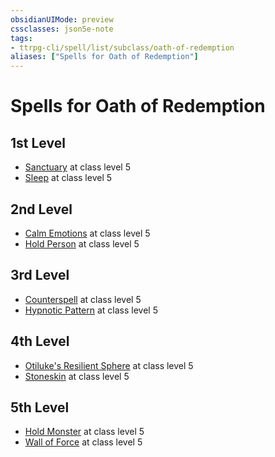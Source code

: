 ```yaml
---
obsidianUIMode: preview
cssclasses: json5e-note
tags:
- ttrpg-cli/spell/list/subclass/oath-of-redemption
aliases: ["Spells for Oath of Redemption"]
---
```

# Spells for Oath of Redemption

## 1st Level

- [Sanctuary](2-Mechanics/CLI/spells/sanctuary-xphb.md "XPHB") at class level 5
- [Sleep](2-Mechanics/CLI/spells/sleep-xphb.md "XPHB") at class level 5

## 2nd Level

- [Calm Emotions](2-Mechanics/CLI/spells/calm-emotions-xphb.md "XPHB") at class level 5
- [Hold Person](2-Mechanics/CLI/spells/hold-person-xphb.md "XPHB") at class level 5

## 3rd Level

- [Counterspell](2-Mechanics/CLI/spells/counterspell-xphb.md "XPHB") at class level 5
- [Hypnotic Pattern](2-Mechanics/CLI/spells/hypnotic-pattern-xphb.md "XPHB") at class level 5

## 4th Level

- [Otiluke's Resilient Sphere](2-Mechanics/CLI/spells/otilukes-resilient-sphere-xphb.md "XPHB") at class level 5
- [Stoneskin](2-Mechanics/CLI/spells/stoneskin-xphb.md "XPHB") at class level 5

## 5th Level

- [Hold Monster](2-Mechanics/CLI/spells/hold-monster-xphb.md "XPHB") at class level 5
- [Wall of Force](2-Mechanics/CLI/spells/wall-of-force-xphb.md "XPHB") at class level 5